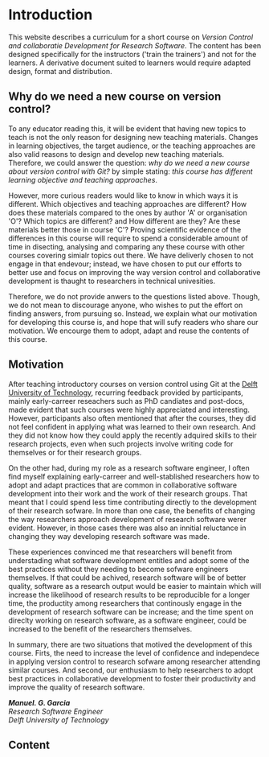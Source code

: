 # Introduction

This website describes a curriculum for a short course on *Version Control and collaboratie Development for Research Software*. 
The content has been designed specifically for the instructors ('train the trainers') and not for the learners. A derivative document suited to learners would require adapted design, format and distribution.


## Why do we need a new course on version control?

To any educator reading this, it will be evident that having new topics to teach is not the only reason for designing new teaching materials. 
Changes in learning objectives, the target audience, or the teaching approaches are also valid reasons to 
design and develop new teaching materials.  
Therefore, we could answer the question: *why do we need a new course  about version control with Git?* by simple stating: *this course has different learning objective and teaching approaches*. 

However, more curious readers would like to know in which ways it is different. Which objectives  and teaching approaches are different? 
How does these materials compared to the ones by author 'A' or organisation 'O'? 
Which topics are different? and How different are they? 
Are these materials better those in course 'C'?
Proving scientific evidence of the differences in this course will require to spend a considerable amount of time in disecting, analysing and comparing any these course with other courses covering simialr topics out there. 
We have deliverly chosen to not engage in that endevour; instead, we have chosen to put our efforts to better use and focus on improving the way version control and collaborative development is thaught to researchers in technical univesities.

Therefore, we do not provide anwers to the questions listed above. Though, we do not mean to discourage anyone, 
who wishes to put the effort on finding answers, from pursuing so. 
Instead, we explain what our motivation for developing this course is, and hope that will sufy readers who share our motivation. We encourge them to adopt, adapt and reuse the contents of this course.

## Motivation

After teaching introductory courses on version control using Git at the [Delft University of Technology](https://www.tudelft.nl/), 
recurring feedback provided by participants, mainly early-carreer reseachers such as PhD candiates and post-docs, made evident that such courses were highly appreciated and interesting. However, participants also often mentioned that after the courses, they did not feel confident in applying what was learned to their own research.
And they did not know how they could apply the recently adquired skills to their research projects, 
even when such projects involve writing code for themselves or for their research groups.

On the other had, during my role as a research software engineer, I often find myself explaining early-carreer and well-stablished researchers how to adopt and adapt practices that are common in collaborative software development into their work and the work of their research groups. That meant that I could spend less time contributing directly to the development of their research sofware. In more than one case, the benefits of changing the way researchers approach development of research software werer evident. 
However, in those cases there was also an innitial reluctance in changing they way developing research software was made. 

These experiences convinced me that researchers will benefit from understading what software development entitles and adopt some of the best practices without they needing to become sofware engineers themselves. 
If  that could be achived, research software will be of better quality, software as a research output would be easier to maintain which will increase the likelihood of research results to be reproducible for a longer time, the productity among researchers that continously engage in the development of research software can be increase; and the time spent on direclty working on research software, as a software engineer, could be increased to the benefit of the researchers themselves. 

In summary, there are two situations that motived the development of this course. Firts, the need to increase the level of confidence and independece in applying version control to research sofware among researcher attending similar courses. And second, our enthusiasm to help researchers to adopt best practices in collaborative development to foster their productivity and improve the quality of research software. 

***Manuel. G. Garcia*** <br>
*Research Software Engineer* <br>
*Delft University of Technology*


## Content

```{tableofcontents}
```

